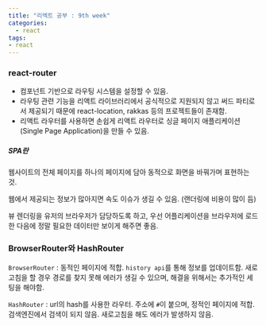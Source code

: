 ```yaml
---
title: "리엑트 공부 : 9th week"
categories:
  - react
tags:
- react
---
```


### react-router
*  컴포넌트 기반으로 라우팅 시스템을 설정할 수 있음.
* 라우팅 관련 기능을 리액트 라이브러리에서 공식적으로 지원되지 않고 써드 파티로서 제공되기 때문에 react-location, rakkas 등의 프로젝트들이 존재함.
* 리액트 라우터를 사용하면 손쉽게 리액트 라우터로 싱글 페이지 애플리케이션 (Single Page Application)을 만들 수 있음.

##### SPA란
웹사이트의 전체 페이지를 하나의 페이지에 담아 동적으로 화면을 바꿔가며 표현하는 것.

웹에서 제공되는 정보가 많아지면 속도 이슈가 생길 수 있음. (랜더링에 비용이 많이 듬)

뷰 렌더링을 유저의 브라우저가 담당하도록 하고, 우선 어플리케이션을 브라우저에 로드 한 다음에 정말 필요한 데이터만 보이게 해주면 좋음.

### BrowserRouter와 HashRouter
`BrowserRouter` : 동적인 페이지에 적합. `history api`를 통해 정보를 업데이트함. 새로고침을 할 경우 경로를 찾지 못해 에러가 생길 수 있으며, 해결을 위해서는 추가적인 세팅을 해야함.

`HashRouter` : url의 hash를 사용한 라우터. 주소에 `#`이 붙으며, 정적인 페이지에 적합. 검색엔진에서 검색이 되지 않음. 새로고침을 해도 에러가 발생하지 않음.
